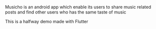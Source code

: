 Musicho is an android app which enable its users to share music related posts and find other users who has the same taste of music

This is a halfway demo made with Flutter
